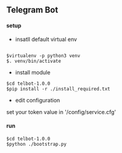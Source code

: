 Telegram Bot
----

#### setup

* insatll default virtual env

```type:shell

$virtualenv -p python3 venv
$. venv/bin/activate
```

* install module

```type:shell
$cd telbot-1.0.0
$pip install -r ./install_required.txt
```

* edit configuration

set your token value in '/config/service.cfg'

#### run
```type:shell
$cd telbot-1.0.0
$python ./bootstrap.py
```

